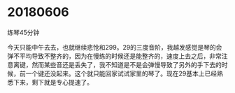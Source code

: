 # 20180606

练琴45分钟

今天只能中午去去，也就继续悲怆和299。29的三度音阶，我越发感觉是琴的会弹不平均导致不整齐的，因为在慢练的时候还是能整齐的，速度上去之后，非常注意离键，然而某些音还是丢失了，我不知道是不是会弹慢导致了另外的手下去的时候，前一个键还没起来。这个就只能回家试试家里的琴了。现在29基本上已经熟悉下来，剩下就是专心提速了。
